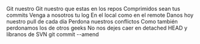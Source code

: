
Git nuestro
Git nuestro que estas en los repos
 Comprimidos sean tus commits
Venga a nosotros tu log
En el local como en el remote
Danos hoy nuestro pull de cada día
Perdona nuestros conflictos
Como también perdonamos los de otros geeks
 No nos dejes caer en detached HEAD
y líbranos de SVN
git commit --amend

